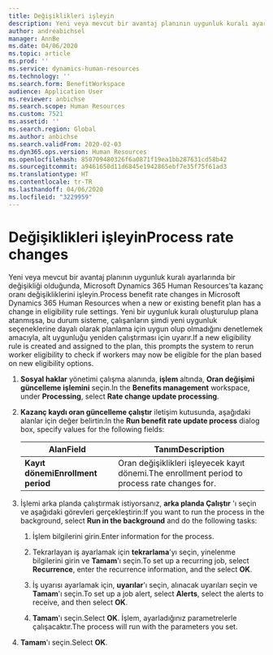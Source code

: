 ```yaml
---
title: Değişiklikleri işleyin
description: Yeni veya mevcut bir avantaj planının uygunluk kuralı ayarlarında bir değişikliği olduğunda, Microsoft Dynamics 365 Human Resources'ta kazanç oranı değişikliklerini işleyin.
author: andreabichsel
manager: AnnBe
ms.date: 04/06/2020
ms.topic: article
ms.prod: ''
ms.service: dynamics-human-resources
ms.technology: ''
ms.search.form: BenefitWorkspace
audience: Application User
ms.reviewer: anbichse
ms.search.scope: Human Resources
ms.custom: 7521
ms.assetid: ''
ms.search.region: Global
ms.author: anbichse
ms.search.validFrom: 2020-02-03
ms.dyn365.ops.version: Human Resources
ms.openlocfilehash: 850709480326f6a0871f19ea1bb287631cd58b42
ms.sourcegitcommit: a9461650d11d6845e1942865ebf7e35f75f61ad3
ms.translationtype: HT
ms.contentlocale: tr-TR
ms.lasthandoff: 04/06/2020
ms.locfileid: "3229959"
---
```

# <a name="process-rate-changes"></a><span data-ttu-id="35480-103">Değişiklikleri işleyin</span><span class="sxs-lookup"><span data-stu-id="35480-103">Process rate changes</span></span>

<span data-ttu-id="35480-104">Yeni veya mevcut bir avantaj planının uygunluk kuralı ayarlarında bir değişikliği olduğunda, Microsoft Dynamics 365 Human Resources'ta kazanç oranı değişikliklerini işleyin.</span><span class="sxs-lookup"><span data-stu-id="35480-104">Process benefit rate changes in Microsoft Dynamics 365 Human Resources when a new or existing benefit plan has a change in eligibility rule settings.</span></span> <span data-ttu-id="35480-105">Yeni bir uygunluk kuralı oluşturulup plana atanmışsa, bu durum sisteme, çalışanların şimdi yeni uygunluk seçeneklerine dayalı olarak planlama için uygun olup olmadığını denetlemek amacıyla, alt uygunluğu yeniden çalıştırması için uyarır.</span><span class="sxs-lookup"><span data-stu-id="35480-105">If a new eligibility rule is created and assigned to the plan, this prompts the system to rerun worker eligibility to check if workers may now be eligible for the plan based on new eligibility options.</span></span> 

1. <span data-ttu-id="35480-106">**Sosyal haklar** yönetimi çalışma alanında, **işlem** altında, **Oran değişimi güncelleme işlemini** seçin.</span><span class="sxs-lookup"><span data-stu-id="35480-106">In the **Benefits management** workspace, under **Processing**, select **Rate change update processing**.</span></span>

2. <span data-ttu-id="35480-107">**Kazanç kaydı oran güncelleme çalıştır** iletişim kutusunda, aşağıdaki alanlar için değer belirtin:</span><span class="sxs-lookup"><span data-stu-id="35480-107">In the **Run benefit rate update process** dialog box, specify values for the following fields:</span></span>

   | <span data-ttu-id="35480-108">Alan</span><span class="sxs-lookup"><span data-stu-id="35480-108">Field</span></span> | <span data-ttu-id="35480-109">Tanım</span><span class="sxs-lookup"><span data-stu-id="35480-109">Description</span></span> |
   | --- | --- |
   | <span data-ttu-id="35480-110">**Kayıt dönemi**</span><span class="sxs-lookup"><span data-stu-id="35480-110">**Enrollment period**</span></span> | <span data-ttu-id="35480-111">Oran değişiklikleri işleyecek kayıt dönemi.</span><span class="sxs-lookup"><span data-stu-id="35480-111">The enrollment period to process rate changes for.</span></span> |

3. <span data-ttu-id="35480-112">İşlemi arka planda çalıştırmak istiyorsanız, **arka planda Çalıştır** 'ı seçin ve aşağıdaki görevleri gerçekleştirin:</span><span class="sxs-lookup"><span data-stu-id="35480-112">If you want to run the process in the background, select **Run in the background** and do the following tasks:</span></span>

   1. <span data-ttu-id="35480-113">İşlem bilgilerini girin.</span><span class="sxs-lookup"><span data-stu-id="35480-113">Enter information for the process.</span></span>

   2. <span data-ttu-id="35480-114">Tekrarlayan iş ayarlamak için **tekrarlama**'yı seçin, yinelenme bilgilerini girin ve **Tamam**'ı seçin.</span><span class="sxs-lookup"><span data-stu-id="35480-114">To set up a recurring job, select **Recurrence**, enter the recurrence information, and the select **OK**.</span></span>

   3. <span data-ttu-id="35480-115">İş uyarısı ayarlamak için, **uyarılar**'ı seçin, alınacak uyarıları seçin ve **Tamam**'ı seçin.</span><span class="sxs-lookup"><span data-stu-id="35480-115">To set up a job alert, select **Alerts**, select the alerts to receive, and then select **OK**.</span></span>

   4. <span data-ttu-id="35480-116">**Tamam**'ı seçin.</span><span class="sxs-lookup"><span data-stu-id="35480-116">Select **OK**.</span></span> <span data-ttu-id="35480-117">İşlem, ayarladığınız parametrelerle çalışacaktır.</span><span class="sxs-lookup"><span data-stu-id="35480-117">The process will run with the parameters you set.</span></span>

4. <span data-ttu-id="35480-118">**Tamam**'ı seçin.</span><span class="sxs-lookup"><span data-stu-id="35480-118">Select **OK**.</span></span>
